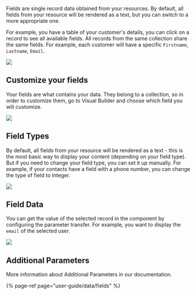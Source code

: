Fields are single record data obtained from your resources. By default, all fields from your resource will be rendered as a text, but you can switch to a more appropriate one.

For example, you have a table of your customer's details, you can click on a record to see all available fields. All records from the same collection share the same fields. For example, each customer will have a specific `Firstname`, `Lastname`, `Email`.

![](https://gblobscdn.gitbook.com/assets%2F-LQ08RFAKZvFADEiXKFy%2F-MFeilMy_fVmiZK9xZlP%2F-MFesczP0oC2Y9lMdHgD%2FGIF.gif?alt=media&token=d5f62195-381e-455a-a592-8aa6b382b18f)

## Customize your fields

Your fields are what contains your data. They belong to a collection, so in order to customize them, go to Visual Builder and choose which field you will customize.

![](https://gblobscdn.gitbook.com/assets%2F-LQ08RFAKZvFADEiXKFy%2F-MFeilMy_fVmiZK9xZlP%2F-MFetky9y-JLO75iqQgh%2FGIF.gif?alt=media&token=e68069a2-80d3-41f5-ab3b-122e41ab70d4)

## Field Types

By default, all fields from your resource will be rendered as a text - this is the most basic way to display your content \(depending on your field type\). But if you need to change your field type, you can set it up manually. For example, if your contacts have a field with a phone number, you can change the type of field to Integer.

![](https://gblobscdn.gitbook.com/assets%2F-LQ08RFAKZvFADEiXKFy%2F-MFeilMy_fVmiZK9xZlP%2F-MFeum1vpCnBrO5pRzeJ%2Fimage.gif?alt=media&token=ff47c086-4f2e-4e80-a5c7-16c6e3d7fd78)

## Field Data

You can get the value of the selected record in the component by configuring the parameter transfer. For example, you want to display the `email` of the selected user.

![](https://gblobscdn.gitbook.com/assets%2F-LQ08RFAKZvFADEiXKFy%2F-MG5swG72SPDyQj99-TA%2F-MG5ub77PaSFfzBTd1gE%2Fimage.gif?alt=media&token=c4f19b08-5368-4287-9f9e-fb330a403757)

## Additional Parameters

More information about Additional Parameters in our documentation.

{% page-ref page="user-guide/data/fields" %}

